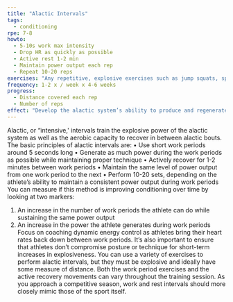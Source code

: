 ```yaml
---
title: "Alactic Intervals"
tags:
  - conditioning
rpe: 7-8
howto:
  - 5-10s work max intensity
  - Drop HR as quickly as possible
  - Active rest 1-2 min
  - Maintain power output each rep
  - Repeat 10-20 reps
exercises: "Any repetitive, explosive exercises such as jump squats, sprinting, bounding drills, explosive push-ups, etc."
frequency: 1-2 x / week x 4-6 weeks
progress:
  - Distance covered each rep
  - Number of reps
effect: "Develop the alactic system’s ability to produce and regenerate ATP by increasing the number of ATP-producing enzymes."
---
```


Alactic, or “intensive,' intervals train the explosive power of the alactic system as well as the
aerobic capacity to recover in between alactic bouts.
The basic principles of alactic intervals are:
• Use short work periods around 5 seconds long
• Generate as much power during the work periods as possible while maintaining
proper technique
• Actively recover for 1-2 minutes between work periods
• Maintain the same level of power output from one work period to the next
• Perform 10-20 sets, depending on the athlete’s ability to maintain a consistent
power output during work periods
You can measure if this method is improving conditioning over time by looking at two
markers:
1. An increase in the number of work periods the athlete can do while sustaining the
same power output
2. An increase in the power the athlete generates during work periods
Focus on coaching dynamic energy control as athletes bring their heart rates back down
between work periods. It’s also important to ensure that athletes don’t compromise
posture or technique for short-term increases in explosiveness.
You can use a variety of exercises to perform alactic intervals, but they must be explosive
and ideally have some measure of distance. Both the work period exercises and the active
recovery movements can vary throughout the training session.
As you approach a competitive season, work and rest intervals should more closely mimic
those of the sport itself.